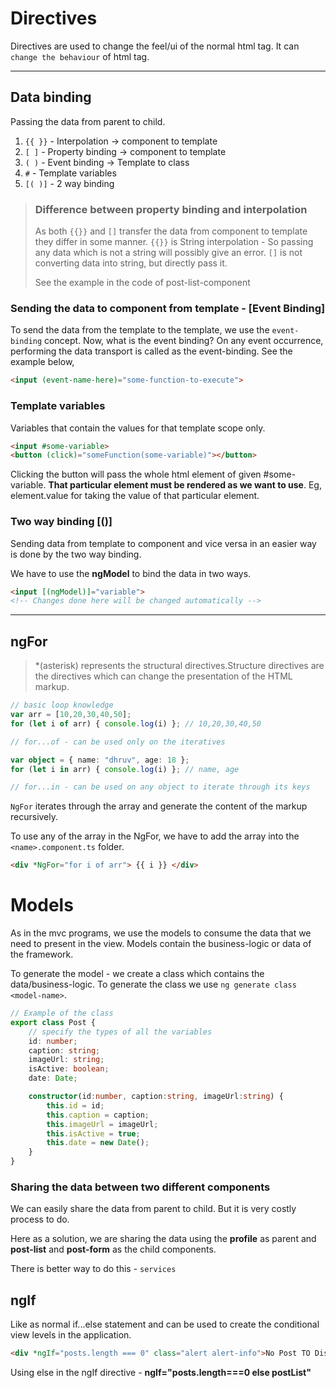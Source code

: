 # Directives

Directives are used to change the feel/ui of the normal html tag. It can `change the behaviour` of html tag.

---

## Data binding

Passing the data from parent to child.

1. `{{ }}` - Interpolation -> component to template
2. `[ ]`   - Property binding -> component to template
3. `( )`   - Event binding  -> Template to class
4. `#`    - Template variables
5. `[( )]` - 2 way binding


> ### Difference between property binding and interpolation
> As both `{{}}` and `[]` transfer the data from component to template they differ in some manner.
> `{{}}` is String interpolation - So passing any data which is not a string will possibly give an error.
> `[]` is not converting data into string, but directly pass it.
> 
> See the example in the code of post-list-component

### Sending the data to component from template - [Event Binding]

To send the data from the template to the template, we use the `event-binding` concept. Now, what is the event binding? On any event occurrence, performing the data transport is called as the event-binding. See the example below,

```html
<input (event-name-here)="some-function-to-execute">
```

### Template variables

Variables that contain the values for that template scope only. 

```html
<input #some-variable>
<button (click)="someFunction(some-variable)"></button>
```
Clicking the button will pass the whole html element of given #some-variable. **That particular element must be rendered as we want to use**. Eg, element.value for taking the value of that particular element.

### Two way binding [()]

Sending data from template to component and vice versa in an easier way is done by the two way binding.

We have to use the **ngModel** to bind the data in two ways.

```html
<input [(ngModel)]="variable">
<!-- Changes done here will be changed automatically -->
```

---

## ngFor

> *(asterisk) represents the structural directives.Structure directives are the directives which can change the presentation of the HTML markup.

```typescript
// basic loop knowledge
var arr = [10,20,30,40,50];
for (let i of arr) { console.log(i) }; // 10,20,30,40,50

// for...of - can be used only on the iteratives

var object = { name: "dhruv", age: 18 };
for (let i in arr) { console.log(i) }; // name, age

// for...in - can be used on any object to iterate through its keys
```

`NgFor` iterates through the array and generate the content of the markup recursively.

To use any of the array in the NgFor, we have to add the array into the `<name>.component.ts` folder.

```html
<div *NgFor="for i of arr"> {{ i }} </div>
```

# Models

As in the mvc programs, we use the models to consume the data that we need to present in the view. Models contain the business-logic or data of the framework.

To generate the model - we create a class which contains the data/business-logic. To generate the class we use `ng generate class <model-name>`.

```typescript
// Example of the class
export class Post {
    // specify the types of all the variables
    id: number;
    caption: string;
    imageUrl: string;
    isActive: boolean;
    date: Date;

    constructor(id:number, caption:string, imageUrl:string) {
        this.id = id;
        this.caption = caption;
        this.imageUrl = imageUrl;
        this.isActive = true;
        this.date = new Date();
    }
}
```

### Sharing the data between two different components

We can easily share the data from parent to child. But it is very costly process to do.

Here as a solution, we are sharing the data using the **profile** as parent and **post-list** and **post-form** as the child components.

There is better way to do this - `services`

## ngIf

Like as normal if...else statement and can be used to create the conditional view levels in the application. 

```html
<div *ngIf="posts.length === 0" class="alert alert-info">No Post TO Display</div>
```

Using else in the ngIf directive - **ngIf="posts.length===0 else postList"**